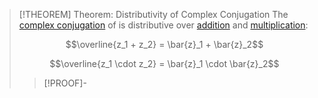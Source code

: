 >[!THEOREM] Theorem: Distributivity of Complex Conjugation
>The [complex conjugation](Complex%20Conjugate.md) of is distributive over [addition](../Arithmetic%20with%20Complex%20Numbers.md) and [multiplication](../Arithmetic%20with%20Complex%20Numbers.md):
>
>$$\overline{z_1 + z_2} = \bar{z}_1 + \bar{z}_2$$
>
>$$\overline{z_1 \cdot z_2} = \bar{z}_1 \cdot \bar{z}_2$$
>
>>[!PROOF]-